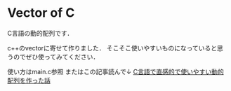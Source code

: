 # Vector of C

C言語の動的配列です．

c++のvectorに寄せて作りました．
そこそこ使いやすいものになっていると思うのでぜひ使ってみてください．

使い方はmain.c参照
またはこの記事読んで↓
[C言語で直感的で使いやすい動的配列を作った話](https://qiita.com/BetAmoto/private/7c46430e81e40bf86e10)
 
